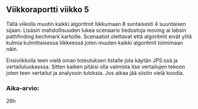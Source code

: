 ## Viikkoraportti viikko 5
Tällä viikolla muutin kaikki algoritmit liikkumaan 8 suntaisesti 4 suuntaisen sijaan. Lisäsin mahdollisuuden lukea scenaario tiedostoja moving ai labsin pathfinding bechmark kartoille. 
Scenaatiot olettavat että algoritmit eivät ylitä kulmia kulmittaisessa liikkeessä joten muuten kaikki algoritmit toimimaan näin. 

Ensiviikkolla teen vielä oman toteutuksen listalle jota käytän JPS:ssä ja vertailuluokasssa. Sitten kaiken pitäisi olla valmista itse vertailujen tekoon joten teen vertailut ja analysoin tuloksia. Jos aikaa jää siistin vielä koodia. 


### Aika-arvio:
26h